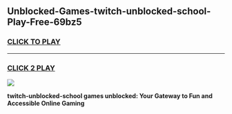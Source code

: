 
## Unblocked-Games-twitch-unblocked-school-Play-Free-69bz5
<h3>
<a href="https://premium76.site?title=twitch-unblocked-school&ref=18A1">CLICK TO PLAY</a></h3>
<hr>

<h3>
<a href="https://premium76.site?title=twitch-unblocked-school&ref=18A1">CLICK 2 PLAY</a>
  
</h3>

<a href="https://premium76.site?title=twitch-unblocked-school&ref=18A1"><img src="https://clearcache.store/games.png"></a>


**twitch-unblocked-school games unblocked: Your Gateway to Fun and Accessible Online Gaming**
